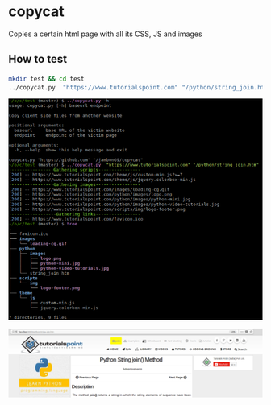 # copycat
Copies a certain html page with all its CSS, JS and images

## How to test
```bash
mkdir test && cd test
../copycat.py  "https://www.tutorialspoint.com" "/python/string_join.htm"
```

![alt text](screenshots/copycat.png "Example")

![alt text](screenshots/copycat_2.png "Example_2")
